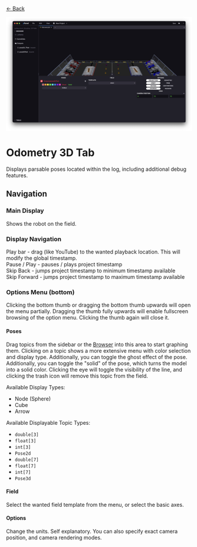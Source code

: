 <div class="docs-nav"><p><a href="../MAIN.md">← Back</a></p></div>

<img src="./odometry3d.png">

# Odometry 3D Tab

Displays parsable poses located within the log, including additional debug features.

## Navigation

### Main Display
Shows the robot on the field.

### Display Navigation
Play bar - drag (like YouTube) to the wanted playback location. This will modify the global timestamp.  
Pause / Play - pauses / plays project timestamp  
Skip Back - jumps project timestamp to minimum timestamp available  
Skip Forward - jumps project timestamp to maximum timestamp available  

### Options Menu (bottom)

Clicking the bottom thumb or dragging the bottom thumb upwards will open the menu partially. Dragging the thumb fully upwards will enable fullscreen browsing of the option menu. Clicking the thumb again will close it.

#### Poses
Drag topics from the sidebar or the [Browser](../tabs/BROWSER.md) into this area to start graphing them. Clicking on a topic shows a more extensive menu with color selection and display type. Additionally, you can toggle the ghost effect of the pose. Additionally, you can toggle the "solid" of the pose, which turns the model into a solid color. Clicking the eye will toggle the visibility of the line, and clicking the trash icon will remove this topic from the field.  

Available Display Types:
- Node (Sphere)
- Cube
- Arrow

Available Displayable Topic Types:
- `double[3]`
- `float[3]`
- `int[3]`
- `Pose2d`
- `double[7]`
- `float[7]`
- `int[7]`
- `Pose3d`

#### Field
Select the wanted field template from the menu, or select the basic axes.

#### Options
Change the units. Self explanatory. You can also specify exact camera position, and camera rendering modes.
